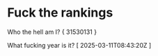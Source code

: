# Fuck the rankings

Who the hell am I?
{ 31530131 }

What fucking year is it?
[ 2025-03-11T08:43:20Z ]
